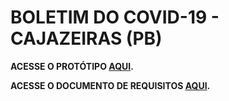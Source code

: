 # BOLETIM DO COVID-19 - CAJAZEIRAS (PB)

**ACESSE O PROTÓTIPO [AQUI](https://www.figma.com/proto/JTtBP9yfsndj9No95oSRQy/MONITOR-COVID?node-id=332%3A78&scaling=scale-down).**

**ACESSE O DOCUMENTO DE REQUISITOS [AQUI](https://github.com/kessiac/dweb/files/5410721/DOCUMENTO.DE.REQUISITOS.pdf).**
